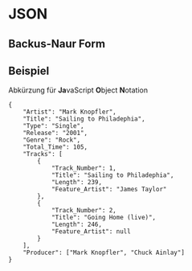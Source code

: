 # JSON
## Backus-Naur Form
## Beispiel
Abkürzung für **Ja**vaScript **O**bject **N**otation

```
{
	"Artist": "Mark Knopfler",
	"Title": "Sailing to Philadephia",
	"Type": "Single",
	"Release": "2001",
	"Genre": "Rock",
	"Total_Time": 105,
	"Tracks": [
		{
			"Track_Number": 1,
			"Title": "Sailing to Philadephia",
			"Length": 239,
			"Feature_Artist": "James Taylor"
		},
		{
			"Track_Number": 2,
			"Title": "Going Home (live)",
			"Length": 246,
			"Feature_Artist": null
		}
	],
	"Producer": ["Mark Knopfler", "Chuck Ainlay"]
}
```
